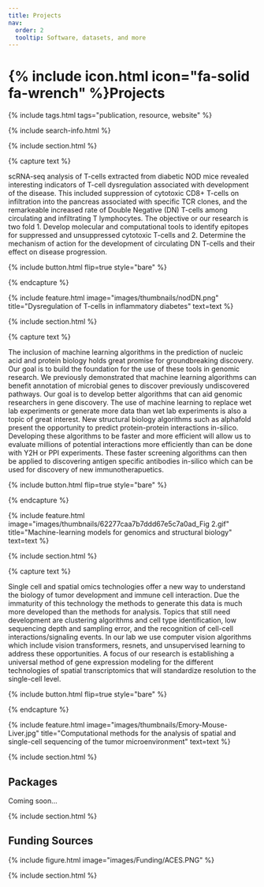 ```yaml
---
title: Projects
nav:
  order: 2
  tooltip: Software, datasets, and more
---
```


# {% include icon.html icon="fa-solid fa-wrench" %}Projects

{% include tags.html tags="publication, resource, website" %}

{% include search-info.html %}

{% include section.html %}

<!-- Project 1 -->

{% capture text %}

scRNA-seq analysis of T-cells extracted from diabetic NOD mice revealed interesting indicators of T-cell dysregulation associated with development of the disease. This included suppression of cytotoxic CD8+ T-cells on infiltration into the pancreas associated with specific TCR clones, and the remarkeable increased rate of Double Negative (DN) T-cells among circulating and infiltrating T lymphocytes. The objective or our research is two fold 1. Develop molecular and computational tools to identify epitopes for suppressed and unsuppressed cytotoxic T-cells and 2. Determine the mechanism of action for the development of circulating DN T-cells and their effect on disease progression.  

{%
  include button.html
  flip=true
  style="bare"
%}

{% endcapture %}

{%
  include feature.html
  image="images/thumbnails/nodDN.png"
  title="Dysregulation of T-cells in inflammatory diabetes"
  text=text
%}

{% include section.html %}

<!-- Project 2 -->

{% capture text %}

The inclusion of machine learning algorithms in the prediction of nucleic acid and protein biology holds great promise for groundbreaking discovery. Our goal is to build the foundation for the use of these tools in genomic research. We previously demonstrated that machine learning algorithms can benefit annotation of microbial genes to discover previously undiscovered pathways. Our goal is to develop better algorithms that can aid genomic researchers in gene discovery. The use of machine learning to replace wet lab experiments or generate more data than wet lab experiments is also a topic of great interest. New structural biology algorithms such as alphafold present the opportunity to predict protein-protein interactions in-silico. Developing these algorithms to be faster and more efficient will allow us to evaluate millions of potential interactions more efficiently than can be done with Y2H or PPI experiments. These faster screening algorithms can then be applied to discovering antigen specific antibodies in-silico which can be used for discovery of new immunotherapuetics.

{%
  include button.html
  flip=true
  style="bare"
%}

{% endcapture %}

{%
  include feature.html
  image="images/thumbnails/62277caa7b7ddd67e5c7a0ad_Fig 2.gif"
  title="Machine-learning models for genomics and structural biology"
  text=text
%}

{% include section.html %}

<!-- Project 3 -->

{% capture text %}

Single cell and spatial omics technologies offer a new way to understand the biology of tumor development and immune cell interaction. Due the immaturity of this technology the methods to generate this data is much more developed than the methods for analysis. Topics that still need development are clustering algorithms and cell type identification, low sequencing depth and sampling error, and the recognition of cell-cell interactions/signaling events. In our lab we use computer vision algorithms which include vision transformers, resnets, and unsupervised learning to address these opportunities. A focus of our research is establishing a universal method of gene expression modeling for the different technologies of spatial transcriptomics that will standardize resolution to the single-cell level. 

{%
  include button.html
  flip=true
  style="bare"
%}

{% endcapture %}

{%
  include feature.html
  image="images/thumbnails/Emory-Mouse-Liver.jpg"
  title="Computational methods for the analysis of spatial and single-cell sequencing of the tumor microenvironment"
  text=text
%}

{% include section.html %}

## Packages

Coming soon...

<!-- {% include list.html component="card" data="projects" filters="group: featured" %} -->

{% include section.html %}

## Funding Sources

{%
  include figure.html
  image="images/Funding/ACES.PNG"
%}

{% include section.html %}